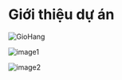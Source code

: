 # Giới thiệu dự án

![GioHang](https://user-images.githubusercontent.com/93584462/281585365-2d7122cd-d729-4613-af91-0cee4126863b.png)

![image1](https://github.com/huynhhoan240403/SolanaPay/assets/93584462/a478043c-d4ab-4a09-a691-aa268d5850b7)

![image2](https://github.com/huynhhoan240403/SolanaPay/assets/93584462/bb8dcab1-82a9-4b0d-afda-4a5efde47e73)
